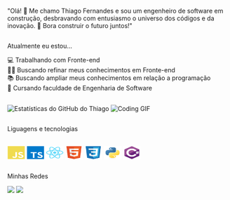 "Olá! 👋 Me chamo Thiago Fernandes e sou um engenheiro de software em construção, desbravando com entusiasmo o universo dos códigos e da inovação. 🚀 Bora construir o futuro juntos!"
## 

Atualmente eu estou...

💻 Trabalhando com Fronte-end <br>
👨‍💻 Buscando refinar meus conhecimentos em Fronte-end <br>
📚 Buscando ampliar meus conhecimentos em relação a programação <br>
🏫 Cursando faculdade de Engenharia de Software <br>

## 

<div align="left" margin="0 50 0 0 ">
  <img src="https://github-readme-stats.vercel.app/api?username=T-A-Fernandes&show_icons=true&theme=radical" alt="Estatísticas do GitHub do Thiago" height="165" />
  <img src="https://user-images.githubusercontent.com/81328619/213875785-400ae517-156b-4aca-a787-bac75d84c393.gif" alt="Coding GIF" height="165" />
</div>



##

Liguagens e tecnologias
<div style="display: inline_block"><br>
  <img align="center" alt="Rafa-Js" height="30" width="40" src="https://raw.githubusercontent.com/devicons/devicon/master/icons/javascript/javascript-plain.svg">
  <img align="center" alt="Rafa-Ts" height="30" width="40" src="https://raw.githubusercontent.com/devicons/devicon/master/icons/typescript/typescript-plain.svg">
  <img align="center" alt="Rafa-React" height="30" width="40" src="https://raw.githubusercontent.com/devicons/devicon/master/icons/react/react-original.svg">
  <img align="center" alt="Rafa-HTML" height="30" width="40" src="https://raw.githubusercontent.com/devicons/devicon/master/icons/html5/html5-original.svg">
  <img align="center" alt="Rafa-CSS" height="30" width="40" src="https://raw.githubusercontent.com/devicons/devicon/master/icons/css3/css3-original.svg">
  <img align="center" alt="Rafa-Python" height="30" width="40" src="https://raw.githubusercontent.com/devicons/devicon/master/icons/python/python-original.svg">
  <img align="center" alt="Rafa-Csharp" height="30" width="40" src="https://raw.githubusercontent.com/devicons/devicon/master/icons/csharp/csharp-original.svg">
</div>

##
  
Minhas Redes
<div> 

  <a href="https://instagram.com/rafaballerini" target="_blank"><img src="https://img.shields.io/badge/-Instagram-%23E4405F?style=for-the-badge&logo=instagram&logoColor=white" target="_blank"></a>
  <a href="https://www.linkedin.com/in/rafaella-ballerini-45875016a" target="_blank"><img src="https://img.shields.io/badge/-LinkedIn-%230077B5?style=for-the-badge&logo=linkedin&logoColor=white" target="_blank"></a> 
  
</div>
